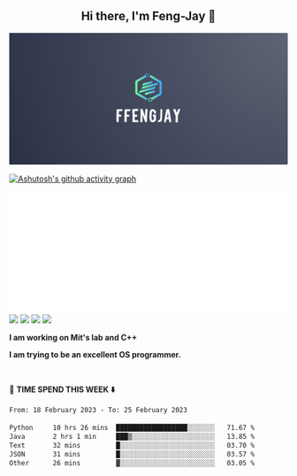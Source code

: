 <h2 align="center"> Hi there, I'm Feng-Jay 👋 </h2>  

![](https://github.com/Feng-Jay/DataStruct/blob/master/Image/1.png)  

[![Ashutosh's github activity graph](https://activity-graph.herokuapp.com/graph?username=Feng-Jay&theme=github)](https://github.com/ashutosh00710/github-readme-activity-graph)



<img src='/metrics.plugin.achievements.compact.svg' align='right' />

![](https://visitor-badge.glitch.me/badge?page_id=Feng-Jay.readme)
![](https://img.shields.io/badge/Concentrate-Cpp-blue)
![](https://img.shields.io/badge/Rust-primer-orange)
![](https://img.shields.io/badge/Target-OS-9cf)  

<p align="left"><b>
I am working on Mit's lab and C++

I am trying to be an excellent OS programmer. 
</b></p>
<!-- ![Achievement]() -->

<!-- <img align="right" src="https://github-readme-stats.vercel.app/api?username=Feng-Jay&show_icons=true&icon_color=CE1D2D&text_color=718096&bg_color=ffffff&hide_title=true" /> -->
<!-- ![Calendar]() -->
<!-- <img src='/metrics.plugin.isocalendar.fullyear.svg' align='center' />   -->
<!-- 
<img src='metrics.plugin.stargazers.svg' align='right' width='200' height='200'> -->

&emsp;

<!-- ![Metrics](/github-metrics.svg) -->

📘 **TIME SPEND THIS WEEK ⬇️**
<!--START_SECTION:waka-->

```text
From: 18 February 2023 - To: 25 February 2023

Python     10 hrs 26 mins  ██████████████████░░░░░░░   71.67 %
Java       2 hrs 1 min     ███▒░░░░░░░░░░░░░░░░░░░░░   13.85 %
Text       32 mins         █░░░░░░░░░░░░░░░░░░░░░░░░   03.70 %
JSON       31 mins         █░░░░░░░░░░░░░░░░░░░░░░░░   03.57 %
Other      26 mins         ▓░░░░░░░░░░░░░░░░░░░░░░░░   03.05 %
```

<!--END_SECTION:waka-->
